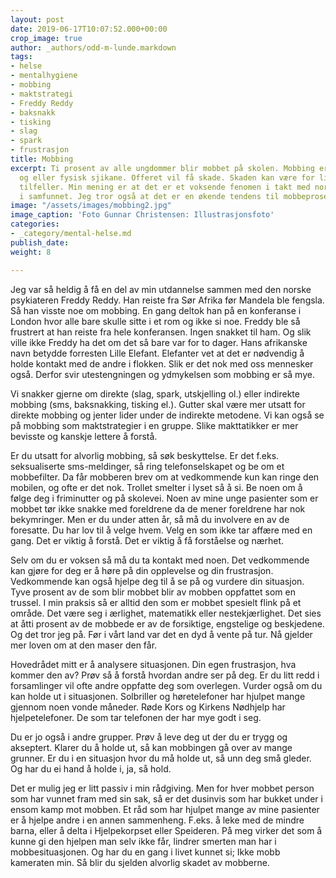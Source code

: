 ```yaml
---
layout: post
date: 2019-06-17T10:07:52.000+00:00
crop_image: true
author: _authors/odd-m-lunde.markdown
tags:
- helse
- mentalhygiene
- mobbing
- maktstrategi
- Freddy Reddy
- baksnakk
- tisking
- slag
- spark
- frustrasjon
title: Mobbing
excerpt: Ti prosent av alle ungdommer blir mobbet på skolen. Mobbing er sosial, psykisk
  og eller fysisk sjikane. Offeret vil få skade. Skaden kan være for livet i enkelte
  tilfeller. Min mening er at det er et voksende fenomen i takt med normoppløsningen
  i samfunnet. Jeg tror også at det er en økende tendens til mobbeprosesser i arbeidslivet.
image: "/assets/images/mobbing2.jpg"
image_caption: 'Foto Gunnar Christensen: Illustrasjonsfoto'
categories:
- _category/mental-helse.md
publish_date: 
weight: 8

---
```

Jeg var så heldig å få en del av min utdannelse sammen med den norske psykiateren Freddy Reddy. Han reiste fra Sør Afrika før Mandela ble fengsla. Så han visste noe om mobbing. En gang deltok han på en konferanse i London hvor alle bare skulle sitte i et rom og ikke si noe. Freddy ble så frustrert at han reiste fra hele konferansen. Ingen snakket til ham. Og slik ville ikke Freddy ha det om det så bare var for to dager. Hans afrikanske navn betydde forresten Lille Elefant. Elefanter vet at det er nødvendig å holde kontakt med de andre i flokken. Slik er det nok med oss mennesker også. Derfor svir utestengningen og ydmykelsen som mobbing er så mye.

Vi snakker gjerne om direkte (slag, spark, utskjelling ol.) eller indirekte mobbing (sms, baksnakking, tisking el.). Gutter skal være mer utsatt for direkte mobbing og jenter lider under de indirekte metodene. Vi kan også se på mobbing som maktstrategier i en gruppe. Slike makttatikker er mer bevisste og kanskje lettere å forstå.

Er du utsatt for alvorlig mobbing, så søk beskyttelse. Er det f.eks. seksualiserte sms-meldinger, så ring telefonselskapet og be om et mobbefilter. Da får mobberen brev om at vedkommende kun kan ringe den mobilen, og ofte er det nok. Trollet smelter i lyset så å si. Be noen om å følge deg i friminutter og på skolevei. Noen av mine unge pasienter som er mobbet tør ikke snakke med foreldrene da de mener foreldrene har nok bekymringer. Men er du under atten år, så må du involvere en av de foresatte. Du har lov til å velge hvem. Velg en som ikke tar affære med en gang. Det er viktig å forstå. Det er viktig å få forståelse og nærhet.

Selv om du er voksen så må du ta kontakt med noen. Det vedkommende kan gjøre for deg er å høre på din opplevelse og din frustrasjon. Vedkommende kan også hjelpe deg til å se på og vurdere din situasjon. Tyve prosent av de som blir mobbet blir av mobben oppfattet som en trussel. I min praksis så er alltid den som er mobbet spesielt flink på et område. Det være seg i ærlighet, matematikk eller nestekjærlighet. Det sies at åtti prosent av de mobbede er av de forsiktige, engstelige og beskjedene. Og det tror jeg på. Før i vårt land var det en dyd å vente på tur. Nå gjelder mer loven om at den maser den får.

Hovedrådet mitt er å analysere situasjonen. Din egen frustrasjon, hva kommer den av? Prøv så å forstå hvordan andre ser på deg. Er du litt redd i forsamlinger vil ofte andre oppfatte deg som overlegen. Vurder også om du kan holde ut i situasjonen. Solbriller og høretelefoner har hjulpet mange gjennom noen vonde måneder. Røde Kors og Kirkens Nødhjelp har hjelpetelefoner. De som tar telefonen der har mye godt i seg.

Du er jo også i andre grupper. Prøv å leve deg ut der du er trygg og akseptert. Klarer du å holde ut, så kan mobbingen gå over av mange grunner. Er du i en situasjon hvor du må holde ut, så unn deg små gleder. Og har du ei hand å holde i, ja, så hold.

Det er mulig jeg er litt passiv i min rådgiving. Men for hver mobbet person som har vunnet fram med sin sak, så er det dusinvis som har bukket under i ensom kamp mot mobben. Et råd som har hjulpet mange av mine pasienter er å hjelpe andre i en annen sammenheng. F.eks. å leke med de mindre barna, eller å delta i Hjelpekorpset eller Speideren. På meg virker det som å kunne gi den hjelpen man selv ikke får, lindrer smerten man har i mobbesituasjonen. Og har du en gang i livet kunnet si; Ikke mobb kameraten min. Så blir du sjelden alvorlig skadet av mobberne.